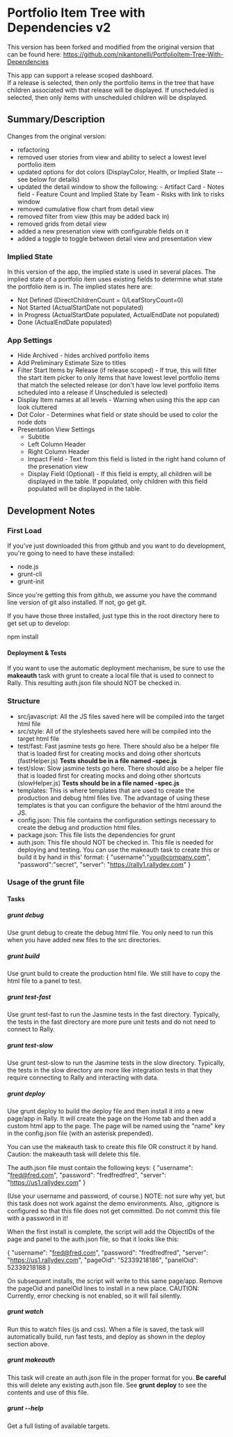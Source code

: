 # Portfolio Item Tree with Dependencies v2

This version has been forked and modified from the original version that can be found here:
https://github.com/nikantonelli/PortfolioItem-Tree-With-Dependencies 

This app can support a release scoped dashboard.  
If a release is selected, then only the portfolio items in the tree that have children associated with that release will be displayed. 
If unscheduled is selected, then only items with unscheduled children will be displayed.  

## Summary/Description

Changes from the original version: 
- refactoring
- removed user stories from view and ability to select a lowest level portfolio item 
- updated options for dot colors (DisplayColor, Health, or Implied State -- see below for details)
- updated the detail window to show the following:
      - Artifact Card
      - Notes field
      - Feature Count and Implied State by Team
      - Risks with link to risks window
- removed cumulative flow chart from detail view 
- removed filter from view (this may be added back in)
- removed grids from detail view
- added a new presenation view with configurable fields on it
- added a toggle to toggle between detail view and presentation view 

### Implied State 
In this version of the app, the implied state is used in several places.  The implied state of a portfolio item uses existing fields to determine what state the portfolio item is in.  The implied states here are: 
* Not Defined (DirectChildrenCount = 0/LeafStoryCount=0)
* Not Started (ActualStartDate not populated)
* In Progress (ActualStartDate populated, ActualEndDate not populated)
* Done (ActualEndDate populated)

### App Settings 
* Hide Archived - hides archived portfolio items 
* Add Preliminary Estimate Size to titles
* Filter Start Items by Release (if release scoped) - If true, this will filter the start item picker to only items that have lowest level portfolio items that match the selected release (or don't have low level portfolio items scheduled into a release if Unscheduled is selected) 
* Display Item names at all levels - Warning when using this the app can look cluttered
* Dot Color - Determines what field or state should be used to color the node dots
* Presentation View Settings
  - Subtitle 
  - Left Column Header
  - Right Column Header
  - Impact Field - Text from this field is listed in the right hand column of the presenation view 
  - Display Field (Optional) - If this field is empty, all children will be displayed in the table.  If populated, only children with this field populated will be displayed in the table.

## Development Notes


### First Load

If you've just downloaded this from github and you want to do development,
you're going to need to have these installed:

 * node.js
 * grunt-cli
 * grunt-init

Since you're getting this from github, we assume you have the command line
version of git also installed.  If not, go get git.

If you have those three installed, just type this in the root directory here
to get set up to develop:

  npm install

#### Deployment & Tests

If you want to use the automatic deployment mechanism, be sure to use the
**makeauth** task with grunt to create a local file that is used to connect
to Rally.  This resulting auth.json file should NOT be checked in.

### Structure

  * src/javascript:  All the JS files saved here will be compiled into the
  target html file
  * src/style: All of the stylesheets saved here will be compiled into the
  target html file
  * test/fast: Fast jasmine tests go here.  There should also be a helper
  file that is loaded first for creating mocks and doing other shortcuts
  (fastHelper.js) **Tests should be in a file named <something>-spec.js**
  * test/slow: Slow jasmine tests go here.  There should also be a helper
  file that is loaded first for creating mocks and doing other shortcuts
  (slowHelper.js) **Tests should be in a file named <something>-spec.js**
  * templates: This is where templates that are used to create the production
  and debug html files live.  The advantage of using these templates is that
  you can configure the behavior of the html around the JS.
  * config.json: This file contains the configuration settings necessary to
  create the debug and production html files.  
  * package.json: This file lists the dependencies for grunt
  * auth.json: This file should NOT be checked in.  This file is needed for deploying
  and testing.  You can use the makeauth task to create this or build it by hand in this'
  format:
    {
        "username":"you@company.com",
        "password":"secret",
        "server": "https://rally1.rallydev.com"
    }

### Usage of the grunt file
#### Tasks

##### grunt debug

Use grunt debug to create the debug html file.  You only need to run this when you have added new files to
the src directories.

##### grunt build

Use grunt build to create the production html file.  We still have to copy the html file to a panel to test.

##### grunt test-fast

Use grunt test-fast to run the Jasmine tests in the fast directory.  Typically, the tests in the fast
directory are more pure unit tests and do not need to connect to Rally.

##### grunt test-slow

Use grunt test-slow to run the Jasmine tests in the slow directory.  Typically, the tests in the slow
directory are more like integration tests in that they require connecting to Rally and interacting with
data.

##### grunt deploy

Use grunt deploy to build the deploy file and then install it into a new page/app in Rally.  It will create the page on the Home tab and then add a custom html app to the page.  The page will be named using the "name" key in the config.json file (with an asterisk prepended).

You can use the makeauth task to create this file OR construct it by hand.  Caution: the
makeauth task will delete this file.

The auth.json file must contain the following keys:
{
    "username": "fred@fred.com",
    "password": "fredfredfred",
    "server": "https://us1.rallydev.com"
}

(Use your username and password, of course.)  NOTE: not sure why yet, but this task does not work against the demo environments.  Also, .gitignore is configured so that this file does not get committed.  Do not commit this file with a password in it!

When the first install is complete, the script will add the ObjectIDs of the page and panel to the auth.json file, so that it looks like this:

{
    "username": "fred@fred.com",
    "password": "fredfredfred",
    "server": "https://us1.rallydev.com",
    "pageOid": "52339218186",
    "panelOid": 52339218188
}

On subsequent installs, the script will write to this same page/app. Remove the
pageOid and panelOid lines to install in a new place.  CAUTION:  Currently, error checking is not enabled, so it will fail silently.

##### grunt watch

Run this to watch files (js and css).  When a file is saved, the task will automatically build, run fast tests, and deploy as shown in the deploy section above.

##### grunt makeauth

This task will create an auth.json file in the proper format for you.  **Be careful** this will delete any existing auth.json file.  See **grunt deploy** to see the contents and use of this file.

##### grunt --help  

Get a full listing of available targets.
